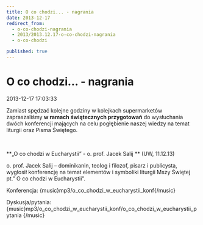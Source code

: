 ```yaml
---
title: O co chodzi... - nagrania
date: 2013-12-17
redirect_from: 
  - o-co-chodzi-nagrania
  - 2013/2013.12.17-o-co-chodzi-nagrania
  - o-co-chodzi

published: true
---
```




# O co chodzi... - nagrania

<time>2013-12-17 17:03:33</time>


Zamiast spędzać kolejne godziny w kolejkach supermarketów zapraszaliśmy **w ramach świątecznych przygotowań** do wysłuchania dwóch konferencji mających na celu pogłębienie naszej wiedzy na temat liturgii oraz Pisma Świętego.


  


**„O co chodzi w Eucharystii” - o. prof. Jacek Salij ** (UW, 11.12.13)


o. prof. Jacek Salij – dominikanin, teolog i filozof, pisarz i publicysta, wygłosił konferencję na temat elementów i symboliki liturgii Mszy Świętej pt.” O co chodzi w Eucharystii”. 

Konferencja:
{music}mp3/o_co_chodzi_w_eucharystii_konf{/music} 



Dyskusja/pytania:
{music}mp3/o_co_chodzi_w_eucharystii_konf/o_co_chodzi_w_eucharystii_pytania {/music} 


 


<!--{{json:{"created_date":"2013-12-17 17:03:33","publish_down":"0000-00-00 00:00:00","id":"5350"}}}-->